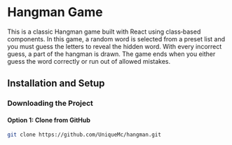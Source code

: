 # Hangman Game

This is a classic Hangman game built with React using class‑based components. In this game, a random word is selected from a preset list and you must guess the letters to reveal the hidden word. With every incorrect guess, a part of the hangman is drawn. The game ends when you either guess the word correctly or run out of allowed mistakes.

## Installation and Setup

### Downloading the Project

#### Option 1: Clone from GitHub

```bash
git clone https://github.com/UniqueMc/hangman.git
